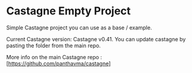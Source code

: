 # Castagne Empty Project
Simple Castagne project you can use as a base / example.

Current Castagne version: Castagne v0.41.
You can update castagne by pasting the folder from the main repo.

More info on the main Castagne repo : [https://github.com/panthavma/castagne]
